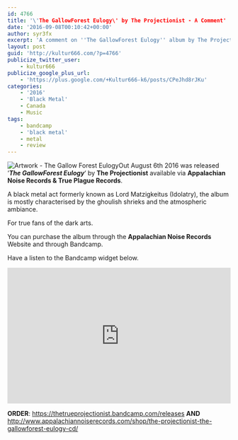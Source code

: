 ```yaml
---
id: 4766
title: '\'The GallowForest Eulogy\' by The Projectionist - A Comment'
date: '2016-09-08T00:10:42+00:00'
author: syr3fx
excerpt: 'A comment on ''The GallowForest Eulogy'' album by The Projectionist (2016)'
layout: post
guid: 'http://kultur666.com/?p=4766'
publicize_twitter_user:
    - kultur666
publicize_google_plus_url:
    - 'https://plus.google.com/+Kultur666-k6/posts/CPeJhd8rJKu'
categories:
    - '2016'
    - 'Black Metal'
    - Canada
    - Music
tags:
    - bandcamp
    - 'black metal'
    - metal
    - review
---
```


![Artwork - The Gallow Forest Eulogy](http://localhost:8080/wp-content/uploads/2016/09/artwork-the-gallow-forest-eulogy.jpg)Out August 6th 2016 was released ‘***The GallowForest Eulogy***‘ by **The Projectionist** available via **Appalachian Noise Records &amp; True Plague Records**.

A black metal act formerly known as Lord Matzigkeitus (Idolatry), the album is mostly characterised by the ghoulish shrieks and the atmospheric ambiance.

For true fans of the dark arts.

You can purchase the album through the **Appalachian Noise Records** Website and through Bandcamp.

Have a listen to the Bandcamp widget below.

<iframe style="border: 0; width: 100%; height: 307px;" src="https://bandcamp.com/EmbeddedPlayer/album=2343839506/size=large/bgcol=333333/linkcol=e99708/tracklist=false/transparent=true/" seamless></iframe>

**ORDER**: https://thetrueprojectionist.bandcamp.com/releases **AND** http://www.appalachiannoiserecords.com/shop/the-projectionist-the-gallowforest-eulogy-cd/